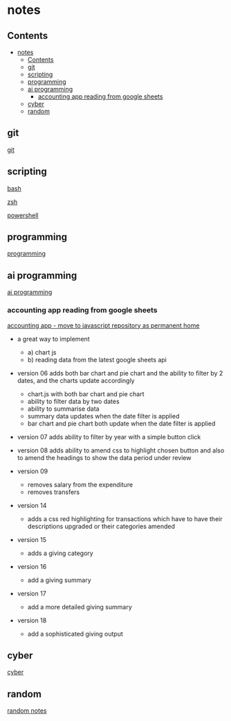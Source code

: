 # notes


## Contents

- [notes](#notes)
  - [Contents](#contents)
  - [git](#git)
  - [scripting](#scripting)
  - [programming](#programming)
  - [ai programming](#ai-programming)
    - [accounting app reading from google sheets](#accounting-app-reading-from-google-sheets)
  - [cyber](#cyber)
  - [random](#random)



## git

[git](/random/2020-01-git.md)

## scripting

[bash](/shells/bash.md)

[zsh](/shells/zsh.md)

[powershell](/shells/powershell.md)

## programming

[programming](/programming/README.md)


## ai programming

[ai programming](/random/2024-10-ai-programming.md)

### accounting app reading from google sheets

[accounting app - move to javascript repository as permanent home](/programming/ai/ai-accounting-app/)

- a great way to implement 

  - a) chart js
  - b) reading data from the latest google sheets api

- version 06 adds both bar chart and pie chart and the ability to filter by 2 dates, and the charts update accordingly
  - chart.js with both bar chart and pie chart 
  - ability to filter data by two dates
  - ability to summarise data 
  - summary data updates when the date filter is applied
  - bar chart and pie chart both update when the date filter is applied

- version 07 adds ability to filter by year with a simple button click

- version 08 adds ability to amend css to highlight chosen button and also to amend the headings to show the data period under review

- version 09 
  - removes salary from the expenditure
  - removes transfers

- version 14
  - adds a css red highlighting for transactions which have to have their descriptions upgraded or their categories amended

- version 15
  - adds a giving category

- version 16
  - add a giving summary

- version 17
  - add a more detailed giving summary

- version 18
  - add a sophisticated giving output

 
## cyber

[cyber](cyber/README.md)

## random

[random notes](/random/)
